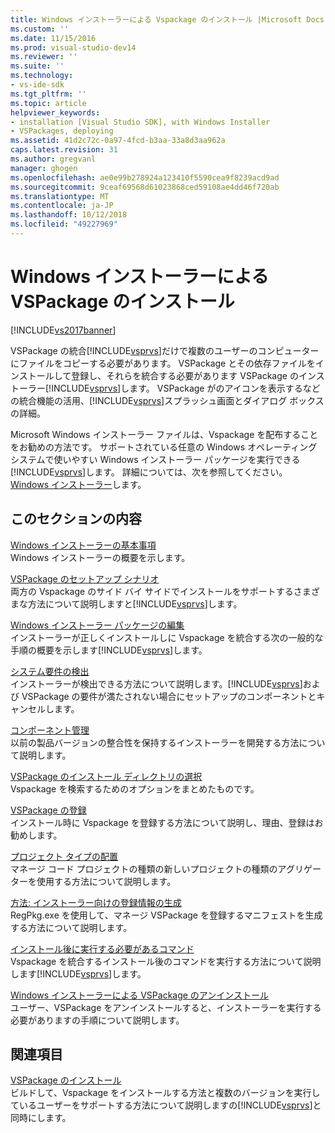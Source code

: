 ```yaml
---
title: Windows インストーラーによる Vspackage のインストール |Microsoft Docs
ms.custom: ''
ms.date: 11/15/2016
ms.prod: visual-studio-dev14
ms.reviewer: ''
ms.suite: ''
ms.technology:
- vs-ide-sdk
ms.tgt_pltfrm: ''
ms.topic: article
helpviewer_keywords:
- installation [Visual Studio SDK], with Windows Installer
- VSPackages, deploying
ms.assetid: 41d2c72c-0a97-4fcd-b3aa-33a8d3aa962a
caps.latest.revision: 31
ms.author: gregvanl
manager: ghogen
ms.openlocfilehash: ae0e99b278924a123410f5590cea9f8239acd9ad
ms.sourcegitcommit: 9ceaf69568d61023868ced59108ae4dd46f720ab
ms.translationtype: MT
ms.contentlocale: ja-JP
ms.lasthandoff: 10/12/2018
ms.locfileid: "49227969"
---
```

# <a name="installing-vspackages-with-windows-installer"></a>Windows インストーラーによる VSPackage のインストール
[!INCLUDE[vs2017banner](../../includes/vs2017banner.md)]

VSPackage の統合[!INCLUDE[vsprvs](../../includes/vsprvs-md.md)]だけで複数のユーザーのコンピューターにファイルをコピーする必要があります。 VSPackage とその依存ファイルをインストールして登録し、それらを統合する必要があります VSPackage のインストーラー[!INCLUDE[vsprvs](../../includes/vsprvs-md.md)]します。 VSPackage がのアイコンを表示するなどの統合機能の活用、[!INCLUDE[vsprvs](../../includes/vsprvs-md.md)]スプラッシュ画面とダイアログ ボックスの詳細。  
  
 Microsoft Windows インストーラー ファイルは、Vspackage を配布することをお勧めの方法です。 サポートされている任意の Windows オペレーティング システムで使いやすい Windows インストーラー パッケージを実行できる[!INCLUDE[vsprvs](../../includes/vsprvs-md.md)]します。 詳細については、次を参照してください。 [Windows インストーラー](http://msdn.microsoft.com/en-us/121be21b-b916-43e2-8f10-8b080516d2a0)します。  
  
## <a name="in-this-section"></a>このセクションの内容  
 [Windows インストーラーの基本事項](../../extensibility/internals/windows-installer-basics.md)  
 Windows インストーラーの概要を示します。  
  
 [VSPackage のセットアップ シナリオ](../../extensibility/internals/vspackage-setup-scenarios.md)  
 両方の Vspackage のサイド バイ サイドでインストールをサポートするさまざまな方法について説明しますと[!INCLUDE[vsprvs](../../includes/vsprvs-md.md)]します。  
  
 [Windows インストーラー パッケージの編集](../../extensibility/internals/authoring-a-windows-installer-package.md)  
 インストーラーが正しくインストールしに Vspackage を統合する次の一般的な手順の概要を示します[!INCLUDE[vsprvs](../../includes/vsprvs-md.md)]します。  
  
 [システム要件の検出](../../extensibility/internals/detecting-system-requirements.md)  
 インストーラーが検出できる方法について説明します。[!INCLUDE[vsprvs](../../includes/vsprvs-md.md)]および VSPackage の要件が満たされない場合にセットアップのコンポーネントとキャンセルします。  
  
 [コンポーネント管理](../../extensibility/internals/component-management.md)  
 以前の製品バージョンの整合性を保持するインストーラーを開発する方法について説明します。  
  
 [VSPackage のインストール ディレクトリの選択](../../extensibility/internals/choosing-the-installation-directory-for-a-vspackage.md)  
 Vspackage を検索するためのオプションをまとめたものです。  
  
 [VSPackage の登録](../../extensibility/internals/vspackage-registration.md)  
 インストール時に Vspackage を登録する方法について説明し、理由、登録はお勧めします。  
  
 [プロジェクト タイプの配置](../../extensibility/internals/deploying-project-types.md)  
 マネージ コード プロジェクトの種類の新しいプロジェクトの種類のアグリゲーターを使用する方法について説明します。  
  
 [方法: インストーラー向けの登録情報の生成](../../extensibility/internals/how-to-generate-registry-information-for-an-installer.md)  
 RegPkg.exe を使用して、マネージ VSPackage を登録するマニフェストを生成する方法について説明します。  
  
 [インストール後に実行する必要があるコマンド](../../extensibility/internals/commands-that-must-be-run-after-installation.md)  
 Vspackage を統合するインストール後のコマンドを実行する方法について説明します[!INCLUDE[vsprvs](../../includes/vsprvs-md.md)]します。  
  
 [Windows インストーラーによる VSPackage のアンインストール](../../extensibility/internals/uninstalling-a-vspackage-with-windows-installer.md)  
 ユーザー、VSPackage をアンインストールすると、インストーラーを実行する必要がありますの手順について説明します。  
  
## <a name="related-sections"></a>関連項目  
 [VSPackage のインストール](../../misc/installing-vspackages.md)  
 ビルドして、Vspackage をインストールする方法と複数のバージョンを実行しているユーザーをサポートする方法について説明しますの[!INCLUDE[vsprvs](../../includes/vsprvs-md.md)]と同時にします。

